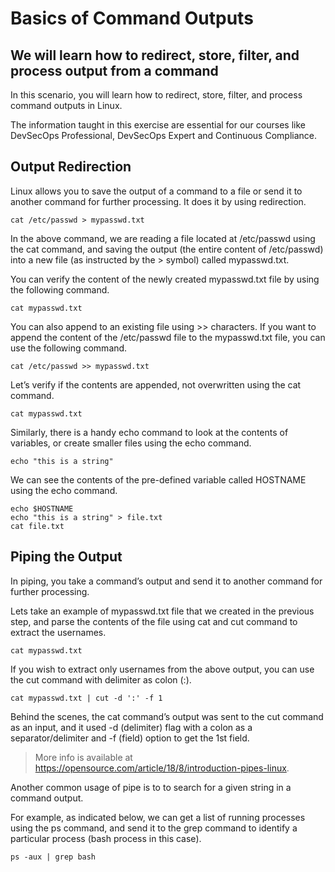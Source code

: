 Basics of Command Outputs
================================


We will learn how to redirect, store, filter, and process output from a command
----------

In this scenario, you will learn how to redirect, store, filter, and process command outputs in Linux.

The information taught in this exercise are essential for our courses like DevSecOps Professional, DevSecOps Expert and Continuous Compliance.


Output Redirection
----------

Linux allows you to save the output of a command to a file or send it to another command for further processing. It does it by using redirection.

```
cat /etc/passwd > mypasswd.txt
```

In the above command, we are reading a file located at /etc/passwd using the cat command, and saving the output (the entire content of /etc/passwd) into a new file (as instructed by the > symbol) called mypasswd.txt.

You can verify the content of the newly created mypasswd.txt file by using the following command.

```
cat mypasswd.txt
```

You can also append to an existing file using >> characters. If you want to append the content of the /etc/passwd file to the mypasswd.txt file, you can use the following command.

```
cat /etc/passwd >> mypasswd.txt
```

Let’s verify if the contents are appended, not overwritten using the cat command.

```
cat mypasswd.txt
```

Similarly, there is a handy echo command to look at the contents of variables, or create smaller files using the echo command.

```
echo "this is a string"
```

We can see the contents of the pre-defined variable called HOSTNAME using the echo command.

```
echo $HOSTNAME
echo "this is a string" > file.txt
cat file.txt
```

Piping the Output
----------

In piping, you take a command’s output and send it to another command for further processing.

Lets take an example of mypasswd.txt file that we created in the previous step, and parse the contents of the file using cat and cut command to extract the usernames.

```
cat mypasswd.txt
```

If you wish to extract only usernames from the above output, you can use the cut command with delimiter as colon (:).

```
cat mypasswd.txt | cut -d ':' -f 1
```

Behind the scenes, the cat command’s output was sent to the cut command as an input, and it used -d (delimiter) flag with a colon as a separator/delimiter and -f (field) option to get the 1st field.

> More info is available at https://opensource.com/article/18/8/introduction-pipes-linux.

Another common usage of pipe is to to search for a given string in a command output.

For example, as indicated below, we can get a list of running processes using the ps command, and send it to the grep command to identify a particular process (bash process in this case). 

```
ps -aux | grep bash
```

